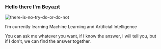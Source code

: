 ### Hello there I'm Beyazıt

<!--
**masanbasa3k/masanbasa3k** is a ✨ _special_ ✨ repository because its `README.md` (this file) appears on your GitHub profile.

Here are some ideas to get you started:

- 🔭 I’m currently working on ...
- 🌱 I’m currently learning ...
- 👯 I’m looking to collaborate on ...
- 🤔 I’m looking for help with ...
- 💬 Ask me about ...
- 📫 How to reach me: ...
- 😄 Pronouns: ...
- ⚡ Fun fact: ...
-->
![there-is-no-try-do-or-do-not](https://user-images.githubusercontent.com/66223190/209471639-107ffcef-442b-465a-9ba8-922dcde40019.gif)

I’m currently learning Machine Learning and Artificial Intelligence

You can ask me whatever you want, if I know the answer, I will tell you, but if I don't, we can find the answer together.
